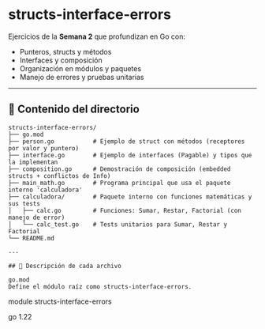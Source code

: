 # structs-interface-errors

Ejercicios de la **Semana 2** que profundizan en Go con:

- Punteros, structs y métodos
- Interfaces y composición
- Organización en módulos y paquetes
- Manejo de errores y pruebas unitarias

---

## 📂 Contenido del directorio

```plaintext
structs-interface-errors/
├── go.mod
├── person.go           # Ejemplo de struct con métodos (receptores por valor y puntero)
├── interface.go        # Ejemplo de interfaces (Pagable) y tipos que la implementan
├── composition.go      # Demostración de composición (embedded structs + conflictos de Info)
├── main_math.go        # Programa principal que usa el paquete interno 'calculadora'
├── calculadora/        # Paquete interno con funciones matemáticas y sus tests
│   ├── calc.go         # Funciones: Sumar, Restar, Factorial (con manejo de error)
│   └── calc_test.go    # Tests unitarios para Sumar, Restar y Factorial
└── README.md

---

## 📂 Descripción de cada archivo

go.mod
Define el módulo raíz como structs-interface-errors.
```
module structs-interface-errors

go 1.22

```


